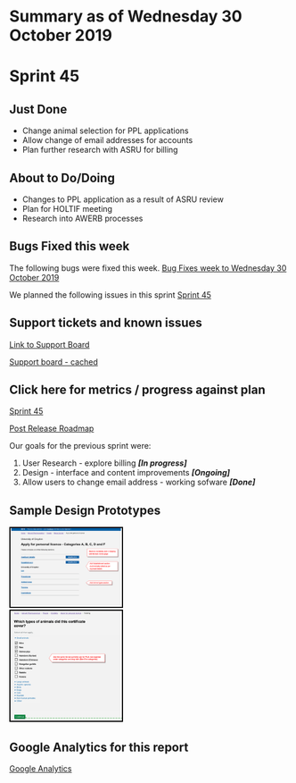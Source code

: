 # Summary as of Wednesday 30 October 2019 

# Sprint 45

## Just Done
* Change animal selection for PPL applications 
* Allow change of email addresses for accounts
* Plan further research with ASRU for billing

## About to Do/Doing
* Changes to PPL application as a result of ASRU review
* Plan for HOLTIF meeting
* Research into AWERB processes

## Bugs Fixed this week
The following bugs were fixed this week.
[Bug Fixes week to Wednesday 30 October 2019](graphs/bugs30102019.png)

We planned the following issues in this sprint 
[Sprint 45](graphs/sprint30102019.png)

## Support tickets and known issues
[Link to Support Board](https://jira.digital.homeoffice.gov.uk/secure/RapidBoard.jspa?rapidView=331&selectedIssue=ALS-47)

[Support board - cached](graphs/supportBoard30102019.jpg)

## Click here for metrics / progress against plan
[Sprint 45](graphs/progress30102019.png)

[Post Release Roadmap](graphs/roadmap30102019.png)

Our goals for the previous sprint were:
1. User Research - explore billing ***\[In progress\]*** 
2. Design - interface and content improvements ***\[Ongoing\]***
3. Allow users to change email address - working sofware ***\[Done\]***

## Sample Design Prototypes
<a href="graphs/proto1_30102019.png"><img src="graphs/proto1_30102019.png" alt="HTML5 Icon" width="200" style="border:2px solid black"></a>
<br>
<a href="graphs/proto2_30102019.png"><img src="graphs/proto2_30102019.png" alt="HTML5 Icon" width="200" style="border:2px solid black"></a>
<br>


## Google Analytics for this report
[Google Analytics](graphs/GA30102019.png)

